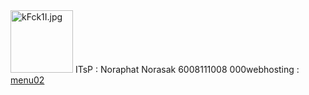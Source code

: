<img src="https://www.picz.in.th/images/2018/10/23/kFck1I.jpg" alt="kFck1I.jpg" border="0" width="100" height="100"/>
ITsP : Noraphat Norasak 6008111008 
000webhosting : <a href="https://gumuxbboy99.000webhostapp.com/php/menu02.php">menu02</a>
